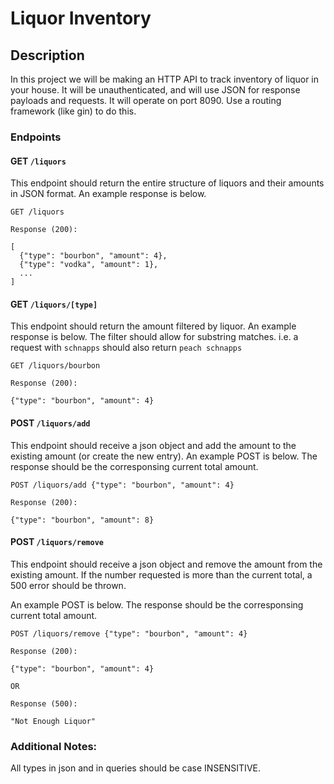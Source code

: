 # Liquor Inventory

## Description

In this project we will be making an HTTP API to track inventory of liquor in your house. It will be unauthenticated, and will use JSON for response payloads and requests. It will operate on port 8090. Use a routing framework (like gin) to do this.


### Endpoints

#### GET `/liquors`
This endpoint should return the entire structure of liquors and their amounts in JSON format. An example response is below.

```
GET /liquors

Response (200):

[
  {"type": "bourbon", "amount": 4},
  {"type": "vodka", "amount": 1},
  ...
]
```

#### GET `/liquors/[type]`
This endpoint should return the amount filtered by liquor. An example response is below. The filter should allow for substring matches. i.e. a request with `schnapps` should also return `peach schnapps`

```
GET /liquors/bourbon

Response (200):

{"type": "bourbon", "amount": 4}
```

#### POST `/liquors/add`
This endpoint should receive a json object and add the amount to the existing amount (or create the new entry). An example POST is below. The response should be the corresponsing current total amount.

```
POST /liquors/add {"type": "bourbon", "amount": 4}

Response (200):

{"type": "bourbon", "amount": 8}
```

#### POST `/liquors/remove`
This endpoint should receive a json object and remove the amount from the existing amount. If the number requested is more than the current total, a 500 error should be thrown.

An example POST is below. The response should be the corresponsing current total amount.

```
POST /liquors/remove {"type": "bourbon", "amount": 4}

Response (200):

{"type": "bourbon", "amount": 4}

OR

Response (500):

"Not Enough Liquor"
```

### Additional Notes:

All types in json and in queries should be case INSENSITIVE.

